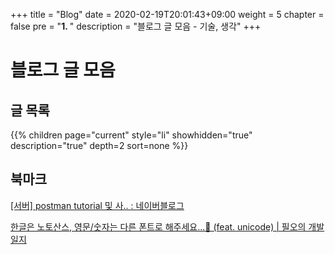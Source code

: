+++
title = "Blog"
date = 2020-02-19T20:01:43+09:00
weight = 5
chapter = false
pre = "<b>1. </b>"
description = "블로그 글 모음 - 기술, 생각"
+++

# 블로그 글 모음

## 글 목록

{{% children page="current" style="li" showhidden="true" description="true" depth=2 sort=none %}}

## 북마크

[[서버] postman tutorial 및 사.. : 네이버블로그](https://www.notion.so/postman-tutorial-46376d4b5b784221b71d5bc29baa2fa3)

[한글은 노토산스, 영문/숫자는 다른 폰트로 해주세요...👀 (feat. unicode) | 필오의 개발일지](https://www.notion.so/feat-unicode-0eb187e4b5dd440db0f3f9b0249ae8cf)
